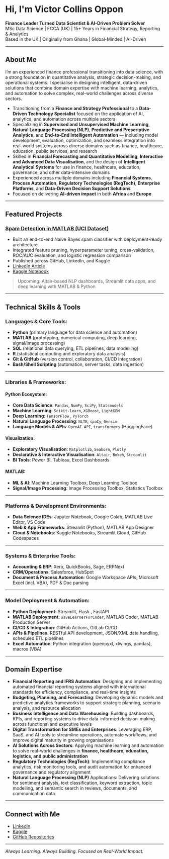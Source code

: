 # Hi, I'm Victor Collins Oppon

**Finance Leader Turned Data Scientist & AI-Driven Problem Solver**  
MSc Data Science | FCCA (UK) | 15+ Years in Financial Strategy, Reporting & Analytics  
Based in the UK | Originally from Ghana | Global-Minded | AI-Driven

---

## About Me

I’m an experienced finance professional transitioning into data science, with a strong foundation in quantitative analysis, strategic decision-making, and operational systems. I specialise in designing intelligent, data-driven solutions that combine domain expertise with machine learning, analytics, and automation to solve complex, real-world challenges across diverse sectors.


- Transitioning from a **Finance and Strategy Professional** to a **Data-Driven Technology Specialist** focused on the application of AI, analytics, and automation across multiple sectors
- Specializing in **Supervised and Unsupervised Machine Learning**, **Natural Language Processing (NLP)**, **Predictive and Prescriptive Analytics**, and **End-to-End Intelligent Automation** — including model development, evaluation, optimization, and seamless integration into real-world systems across diverse domains such as finance, healthcare, education, public services, and research
- Skilled in **Financial Forecasting and Quantitative Modelling**, **Interactive and Advanced Data Visualisation**, and the design of **Intelligent Analytical Systems** for use in finance, healthcare, education, governance, and other data-intensive domains
- Experienced across multiple domains including **Financial Systems**, **Process Automation**, **Regulatory Technologies (RegTech)**, **Enterprise Platforms**, and **Data-Driven Decision Support Solutions**
- Focused on delivering **AI-driven impact** in both **Africa** and **Europe**

---

## Featured Projects

### [Spam Detection in MATLAB (UCI Dataset)](https://github.com/yourusername/naive-bayes-spam-detection)
- Built an end-to-end Naive Bayes spam classifier with deployment-ready architecture
- Integrated feature pruning, hyperparameter tuning, cross-validation, ROC/AUC evaluation, and logistic regression comparison
- Published across GitHub, LinkedIn, and Kaggle
- [LinkedIn Article](https://www.linkedin.com/pulse/my-first-end-to-end-spam-detection-project-matlab-victor-collins-gqoaf/)
- [Kaggle Notebook](https://www.kaggle.com/code/victoropp/spam-detection-in-matlab-naive-bayes-classifier/notebook)

> Upcoming: Altair-based NLP dashboards, Streamlit data apps, and deep learning with MATLAB & Python

---

## Technical Skills & Tools

### Languages & Core Tools:
- **Python** (primary language for data science and automation)
- **MATLAB** (prototyping, numerical computing, deep learning, signal/image processing)
- **SQL** (relational data querying, ETL pipelines, data modelling)
- **R** (statistical computing and exploratory data analysis)
- **Git & GitHub** (version control, collaboration, CI/CD integration)
- **Bash/Shell Scripting** (automation, server tasks, data ingestion)

---

### Libraries & Frameworks:

#### Python Ecosystem:
- **Core Data Science**: `Pandas`, `NumPy`, `SciPy`, `Statsmodels`
- **Machine Learning**: `Scikit-learn`, `XGBoost`, `LightGBM`
- **Deep Learning**: `TensorFlow` , `PyTorch`
- **Natural Language Processing**: `NLTK`, `spaCy`, `Gensim`
- **Language Models & APIs**: `OpenAI API`, `transformers` (HuggingFace)

#### Visualization:
- **Exploratory Visualisation**: `Matplotlib`, `Seaborn`, `Plotly`
- **Declarative & Interactive Visualisation**: `Altair`, `Bokeh`, `Streamlit`
- **BI Tools**: Power BI, Tableau, Excel Dashboards

#### MATLAB:
- **ML & AI**: Machine Learning Toolbox, Deep Learning Toolbox
- **Signal/Image Processing**: Image Processing Toolbox, Statistics Toolbox

---

### Platforms & Development Environments:
- **Data Science IDEs**: Jupyter Notebook, Google Colab, MATLAB Live Editor, VS Code
- **Web & App Frameworks**: Streamlit (Python), MATLAB App Designer
- **Cloud & Notebooks**: Kaggle Notebooks, Streamlit Cloud, GitHub Codespaces

---

### Systems & Enterprise Tools:
- **Accounting & ERP**: Xero, QuickBooks, Sage, ERPNext
- **CRM/Operations**: Salesforce, HubSpot
- **Document & Process Automation**: Google Workspace APIs, Microsoft Excel (incl. VBA), PDF & Doc parsing

---

### Model Deployment & Automation:
- **Python Deployment**: Streamlit, Flask , FastAPI 
- **MATLAB Deployment**: `saveLearnerForCoder`, MATLAB Coder, MATLAB Production Server
- **CI/CD & Integration**: GitHub Actions, GitLab CI/CD
- **APIs & Pipelines**: RESTful API development, JSON/XML data handling, scheduled ETL pipelines
- **Excel Automation**: Python integration (openpyxl, xlwings, pandas), macros (VBA)

---

## Domain Expertise

- **Financial Reporting and IFRS Automation**: Designing and implementing automated financial reporting systems aligned with international standards for efficiency, compliance, and real-time insights  
- **Budgeting, Planning, and Forecasting**: Developing dynamic models and predictive analytics frameworks to support strategic planning, scenario analysis, and resource allocation  
- **Business Intelligence and Data Warehousing**: Building dashboards, KPIs, and reporting systems to drive data-informed decision-making across functional and executive levels  
- **Digital Transformation for SMEs and Enterprises**: Leveraging ERP, SaaS, and AI tools to streamline operations, automate workflows, and improve digital maturity in growing organisations  
- **AI Solutions Across Sectors**: Applying machine learning and automation to solve real-world challenges in **finance, healthcare, education, logistics, and public administration**  
- **Regulatory Technologies (RegTech)**: Implementing compliance analytics, risk monitoring tools, and audit automation for enhanced governance and regulatory alignment  
- **Natural Language Processing (NLP)** Applications: Delivering solutions for sentiment analysis, text classification, keyword extraction, topic modelling, and semantic search in reviews, documents, and communication data


---

## Connect with Me

- [LinkedIn](https://www.linkedin.com/in/victor-collins-oppon-fcca-mba-bsc-01541019/)
- [Kaggle](https://www.kaggle.com/victoropp)
- [GitHub Repositories](https://github.com/victoropp?tab=repositories)

---

_Always Learning. Always Building. Focused on Real-World Impact._
